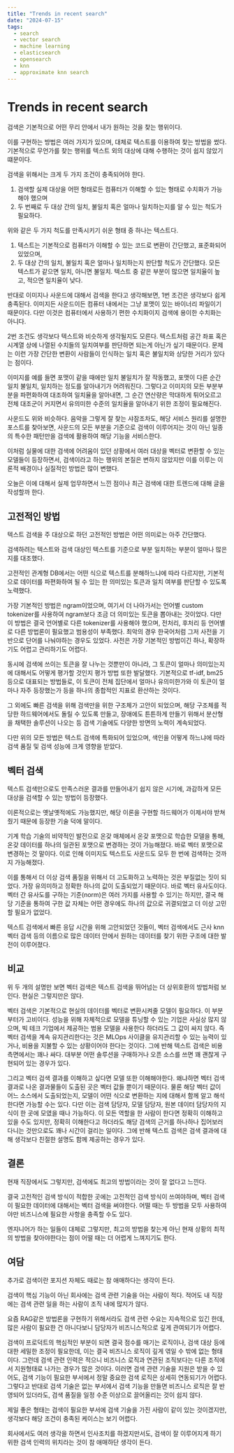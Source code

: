 ```yaml
---
title: "Trends in recent search"
date: "2024-07-15"
tags:
  - search
  - vector search
  - machine learning
  - elasticsearch
  - opensearch
  - knn
  - approximate knn search
---
```


# Trends in recent search

검색은 기본적으로 어떤 무리 안에서 내가 원하는 것을 찾는 행위이다.

이를 구현하는 방법은 여러 가지가 있으며,
대체로 텍스트를 이용하여 찾는 방법을 썼다.
기본적으로 무언가를 찾는 행위를 텍스트 외의 대상에 대해 수행하는 것이 쉽지 않았기 떄문이다.

검색을 위해서는 크게 두 가지 조건이 충족되어야 한다.
1. 검색할 실제 대상을 어떤 형태로든 컴퓨터가 이해할 수 있는 형태로 수치화가 가능해야 했으며
2. 두 번째로 두 대상 간의 일치, 불일치 혹은 얼마나 일치하는지를 알 수 있는 척도가 필요하다.

위와 같은 두 가지 척도를 만족시키기 쉬운 형태 중 하나는 텍스트다.
1. 텍스트는 기본적으로 컴퓨터가 이해할 수 있는 코드로 변환이 간단했고, 표준화되어 있었으며,
2. 두 대상 간의 일치, 불일치 혹은 얼마나 일치하는지 판단할 척도가 간단했다. 모든 텍스트가 같으면 일치, 아니면 불일치. 텍스트 중 같은 부분이 많으면 일치율이 높고, 적으면 일치율이 낮다.

반대로 이미지나 사운드에 대해서 검색을 한다고 생각해보면,
1번 조건은 생각보다 쉽게 충족된다.
이미지든 사운드이든 컴퓨터 내에서는 그냥 포맷이 있는 바이너리 파일이기 때문이다.
다만 이것은 컴퓨터에서 사용하기 편한 수치화이지 검색에 용이한 수치화는 아니다.

2번 조건도 생각보다 텍스트와 비슷하게 생각될지도 모른다.
텍스트처럼 공간 좌표 혹은 시계열 상에 나열된 수치들의 일치여부를 판단하면 되는게 아닌가 싶기 때문이다.
문제는 이런 가장 간단한 변환이 사람들이 인식하는 일치 혹은 불일치와 상당한 거리가 있다는 점이다.

이미지를 예를 들면 포맷이 같을 때에만 일치 불일치가 잘 작동했고,
포맷이 다른 순간 일치 불일치, 일치하는 정도를 알아내기가 어려워진다.
그렇다고 이미지의 모든 부분부분을 파편화하여 대조하여 일치율을 알아내면,
그 순간 연산량은 막대하게 튀어오르고 전체 대조군이 커지면서 유의미한 수준의 일치율을 알아내기 위한 조정이 필요해진다.

사운드도 위와 비슷하다.
음악을 그렇게 잘 찾는 샤잠조차도,
해당 서비스 원리를 설명한 포스트를 찾아보면,
사운드의 모든 부분을 기준으로 검색이 이루어지는 것이 아닌 일종의 특수한 패턴만을 검색에 활용하여 해당 기능을 서비스한다.

이처럼 실물에 대한 검색에 어려움이 있던 상황에서 여러 대상을 벡터로 변환할 수 있는 모델들이 등장하면서,
검색이라고 하는 행위의 본질은 변하지 않았지만 이를 이루는 이론적 배경이나 실질적인 방법은 많이 변했다.

오늘은 이에 대해서 실제 업무하면서 느낀 점이나 최근 검색에 대한 트렌드에 대해 글을 작성할까 한다.

## 고전적인 방법
텍스트 검색을 주 대상으로 하던 고전적인 방법은 어떤 의미로는 아주 간단했다.

검색하려는 텍스트와 검색 대상인 텍스트를 기준으로 부분 일치하는 부분이 얼마나 많은 지를 대조했다.

고전적인 관계형 DB에서는 어떤 식으로 텍스트를 분해하느냐에 따라 다르지만,
기본적으로 데이터를 파편화하여 될 수 있는 한 의미있는 토큰과 일치 여부를 판단할 수 있도록 노력했다.

가장 기본적인 방법은 ngram이었으며,
여기서 더 나아가서는 언어별 custom tokenizer를 사용하여 ngram보다 조금 더 의미있는 토큰을 뽑아내는 것이었다.
다만 이 방법은 결국 언어별로 다른 tokenizer를 사용해야 했으며,
전처리, 후처리 등 언어별로 다른 방법론이 필요했고 범용성이 부족했다.
최악의 경우 한국어처럼 그저 사전을 기반으로 단어를 나눠야하는 경우도 있었다.
사전은 가장 기본적인 방법이긴 하나, 
확장하기도 어렵고 관리하기도 어렵다.

동시에 검색에 쓰이는 토큰을 잘 나누는 것뿐만이 아니라,
그 토큰이 얼마나 의미있는지에 대해서도 어떻게 평가할 것인지 평가 방법 또한 발달했다.
기본적으로 tf-idf, bm25 등으로 대표되는 방법들로, 
이 토큰이 전체 집단에서 얼마나 유의미한가와 이 토큰이 얼마나 자주 등장했는가 등을 하나의 종합적인 지표로 환산하는 것이다.

그 외에도 빠른 검색을 위해 검색만을 위한 구조체가 고안이 되었으며,
해당 구조체를 적당한 하드웨어에서도 돌릴 수 있도록 만들고,
장애에도 튼튼하게 만들기 위해서 분산형을 채택한 솔루션이 나오는 등 검색 기술에도 다양한 방면의 노력이 계속되었다.

다만 위의 모든 방법은 텍스트 검색에 특화되어 있었으며,
색인을 어떻게 하느냐에 따라 검색 품질 및 검색 성능에 크게 영향을 받았다.

## 벡터 검색
텍스트 검색만으로도 만족스러운 결과를 만들어내기 쉽지 않은 시기에,
과감하게 모든 대상을 검색할 수 있는 방법이 등장했다.

이론적으로는 옛날옛적에도 가능했지만,
해당 이론을 구현할 하드웨어가 이제서야 받쳐줬기 때문에 등장한 기술 덕에 말이다.

기계 학습 기술의 비약적인 발전으로 온갖 매체에서 온갖 포맷으로 학습한 모델을 통해,
온갖 데이터를 하나의 일관된 포맷으로 변경하는 것이 가능해졌다.
바로 벡터 포맷으로 변경하는 것 말이다.
이로 인해 이미지도 텍스트도 사운드도 모두 한 번에 검색하는 것까지 가능해졌다.

이를 통해서 더 이상 검색 품질을 위해서 더 고도화하고 노력하는 것은 부질없는 짓이 되었다.
가장 유의미하고 정확한 하나의 값이 도출되었기 때문이다.
바로 벡터 유사도이다.
벡터 간 유사도를 구하는 기준(norm)은 여러 가지를 사용할 수 있기는 하지만,
결국 해당 기준을 통하여 구한 값 자체는 어떤 경우에도 하나의 값으로 귀결되었고 더 이상 고민할 필요가 없었다.

텍스트 검색에서 빠른 응답 시간을 위해 고안되었던 것들이,
벡터 검색에서도 근사 knn 벡터 검색 등의 이름으로 많은 데이터 안에서 원하는 데이터를 찾기 위한 구조에 대한 발전이 이루어졌다.

## 비교
위 두 개의 설명만 보면 벡터 검색은 텍스트 검색을 뛰어넘는 더 상위호환의 방법처럼 보인다.
현실은 그렇지만은 않다.

벡터 검색은 기본적으로 현실의 데이터를 벡터로 변환시켜줄 모델이 필요하다.
이 부분부터가 고비이다.
성능을 위해 자체적으로 모델을 튜닝할 수 있는 기업은 사실상 많지 않으며,
빅 테크 기업에서 제공하는 범용 모델을 사용한다 하더라도 그 값이 싸지 않다.
즉 벡터 검색을 계속 유지관리한다는 것은 MLOps 사이클을 유지관리할 수 있는 능력이 있거나,
비용을 지불할 수 있는 상황이어야 한다는 것이다.
그에 반해 텍스트 검색은 비용측면에서는 꽤나 싸다.
대부분 어떤 솔루션을 구매하거나 오픈 소스를 쓰면 꽤 괜찮게 구현되어 있는 경우가 있다.

그리고 벡터 검색 결과를 이해하고 싶다면 모델 또한 이해해야한다.
왜냐하면 벡터 검색 결과로 나온 결과물들이 도출된 곳은 벡터 값들 뿐이기 때문이다.
물론 해당 벡터 값이 어느 소스에서 도출되었는지,
모델이 어떤 식으로 변환하는 지에 대해서 함께 알고 해석한다면 가능할 수는 있다.
다만 이는 검색 담당자, 모델 담당자, 원본 데이터 담당자의 지식이 한 곳에 모였을 때나 가능하다.
이 모든 역할을 한 사람이 한다면 정확히 이해하고 있을 수도 있지만,
정확히 이해한다고 하더라도 해당 검색의 근거를 하나하나 집어보러 다니는 것만으로도 꽤나 시간이 걸리는 일이다.
그에 반해 텍스트 검색은 검색 결과에 대해 생각보다 친절한 설명도 함께 제공하는 경우가 있다.

## 결론
현재 직장에서도 그렇지만,
검색에도 최고의 방법이라는 것이 잘 없다고 느낀다.

결국 고전적인 검색 방식이 적합한 곳에는 고전적인 검색 방식이 쓰여야하며,
벡터 검색이 필요한 데이터에 대해서는 벡터 검색을 써야한다.
어떨 때는 두 방법을 모두 사용하여야만 비즈니스에 필요한 사항을 충족할 수도 있다.

엔지니어가 하는 일들이 대체로 그렇지만,
최고의 방법을 찾는게 아닌 현재 상황의 최적의 방법을 찾아야한다는 점이 어떨 때는 더 어렵게 느껴지기도 한다.

## 여담
추가로 검색이란 포지션 자체도 때로는 참 애매하다는 생각이 든다.

검색이 핵심 기능이 아닌 회사에는 검색 관련 기술을 아는 사람이 적다.
적어도 내 직장에는 검색 관련 일을 하는 사람이 조직 내에 많지가 않다.

요즘 RAG같은 방법론을 구현하기 위해서라도 검색 관련 수요는 지속적으로 있긴 한데,
많은 사람이 필요한 건 아니다보니 담당자가 비즈니스적으로 깊게 관여되기가 어렵다.

검색이 프로덕트의 핵심적인 부분이 되면 결국 점수를 매기는 로직이나,
검색 대상 등에 대한 세밀한 조정이 필요한데,
이는 결국 비즈니스 로직이 깊게 엮일 수 밖에 없는 형태이다.
그런데 검색 관련 인력은 적으니 비즈니스 로직과 연관된 조직보다는 다른 조직에서 지원형태로 나가는 경우가 많은 것이다.
이러면 검색 관련 기술을 지원은 받을 수 있어도, 
검색 기능이 필요한 부서에서 정말 중요한 검색 로직은 상세히 연동되기가 어렵다.
그렇다고 반대로 검색 기술은 없는 부서에서 검색 기능을 만들면 비즈니스 로직은 잘 반영되어 있더라도,
검색 품질을 일정 수준 이상으로 끌어올리는 것이 쉽지 않다.

제일 좋은 형태는 검색이 필요한 부서에 검색 기술을 가진 사람이 같이 있는 것이겠지만,
생각보다 해당 조건이 충족된 케이스는 보기 어렵다.

회사에서도 여러 생각을 하면서 인사조치를 하겠지만서도,
검색이 잘 이루어지게 하기 위한 검색 인력의 위치라는 것이 참 애매하단 생각이 든다.